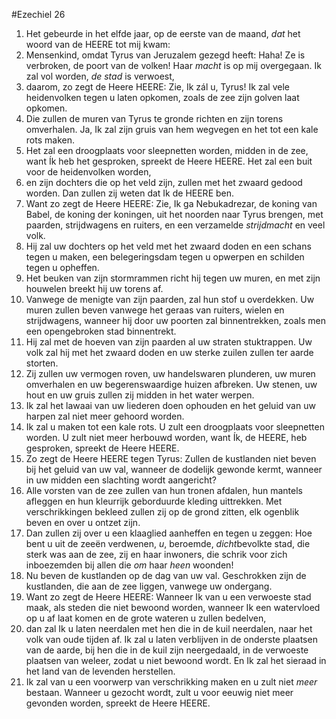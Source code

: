 #Ezechiel 26
1. Het gebeurde in het elfde jaar, op de eerste van de maand, *dat* het woord van de HEERE tot mij kwam:
2. Mensenkind, omdat Tyrus van Jeruzalem gezegd heeft: Haha! Ze is verbroken, de poort van de volken! Haar *macht* is op mij overgegaan. Ik zal vol worden, *de stad* is verwoest,
3. daarom, zo zegt de Heere HEERE: Zie, Ik zál u, Tyrus! Ik zal vele heidenvolken tegen u laten opkomen, zoals de zee zijn golven laat opkomen.
4. Die zullen de muren van Tyrus te gronde richten en zijn torens omverhalen. Ja, Ik zal zijn gruis van hem wegvegen en het tot een kale rots maken.
5. Het zal een droogplaats voor sleepnetten worden, midden in de zee, want Ík heb het gesproken, spreekt de Heere HEERE. Het zal een buit voor de heidenvolken worden,
6. en zijn dochters die op het veld zijn, zullen met het zwaard gedood worden. Dan zullen zij weten dat Ik de HEERE ben.
7. Want zo zegt de Heere HEERE: Zie, Ik ga Nebukadrezar, de koning van Babel, de koning der koningen, uit het noorden naar Tyrus brengen, met paarden, strijdwagens en ruiters, en een verzamelde *strijdmacht* en veel volk.
8. Hij zal uw dochters op het veld met het zwaard doden en een schans tegen u maken, een belegeringsdam tegen u opwerpen en schilden tegen u opheffen.
9. Het beuken van zijn stormrammen richt hij tegen uw muren, en met zijn houwelen breekt hij uw torens af.
10. Vanwege de menigte van zijn paarden, zal hun stof u overdekken. Uw muren zullen beven vanwege het geraas van ruiters, wielen en strijdwagens, wanneer hij door uw poorten zal binnentrekken, zoals men een opengebroken stad binnentrekt.
11. Hij zal met de hoeven van zijn paarden al uw straten stuktrappen. Uw volk zal hij met het zwaard doden en uw sterke zuilen zullen ter aarde storten.
12. Zij zullen uw vermogen roven, uw handelswaren plunderen, uw muren omverhalen en uw begerenswaardige huizen afbreken. Uw stenen, uw hout en uw gruis zullen zij midden in het water werpen.
13. Ik zal het lawaai van uw liederen doen ophouden en het geluid van uw harpen zal niet meer gehoord worden.
14. Ik zal u maken tot een kale rots. U zult een droogplaats voor sleepnetten worden. U zult niet meer herbouwd worden, want Ík, de HEERE, heb gesproken, spreekt de Heere HEERE.
15. Zo zegt de Heere HEERE tegen Tyrus: Zullen de kustlanden niet beven bij het geluid van uw val, wanneer de dodelijk gewonde kermt, wanneer in uw midden een slachting wordt aangericht?
16. Alle vorsten van de zee zullen van hun tronen afdalen, hun mantels afleggen en hun kleurrijk geborduurde kleding uittrekken. Met verschrikkingen bekleed zullen zij op de grond zitten, elk ogenblik beven en over u ontzet zijn.
17. Dan zullen zij over u een klaaglied aanheffen en tegen u zeggen: Hoe bent u uit de zeeën verdwenen, *u*, beroemde, *dicht*bevolkte stad, die sterk was aan de zee, zij en haar inwoners, die schrik voor zich inboezemden bij allen die *om* haar *heen* woonden! 
18. Nu beven de kustlanden op de dag van uw val. Geschrokken zijn de kustlanden, die aan de zee liggen, vanwege uw ondergang.
19. Want zo zegt de Heere HEERE: Wanneer Ik van u een verwoeste stad maak, als steden die niet bewoond worden, wanneer Ik een watervloed op u af laat komen en de grote wateren u zullen bedelven,
20. dan zal Ik u laten neerdalen met hen die in de kuil neerdalen, naar het volk van oude tijden af. Ik zal u laten verblijven in de onderste plaatsen van de aarde, bij hen die in de kuil zijn neergedaald, in de verwoeste plaatsen van weleer, zodat u niet bewoond wordt. En Ik zal het sieraad in het land van de levenden herstellen.
21. Ik zal van u een voorwerp van verschrikking maken en u zult niet *meer* bestaan. Wanneer u gezocht wordt, zult u voor eeuwig niet meer gevonden worden, spreekt de Heere HEERE.
